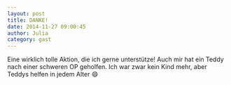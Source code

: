 ```yaml
---
layout: post
title: DANKE!
date: 2014-11-27 09:00:45
author: Julia
category: gast
---
```


Eine wirklich tolle Aktion, die ich gerne unterstütze! Auch mir hat ein Teddy nach einer schweren OP geholfen. Ich war zwar kein Kind mehr, aber Teddys helfen in jedem Alter :smile:
